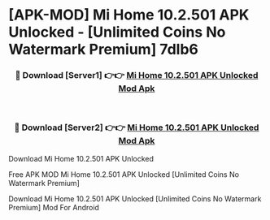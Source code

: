 # [APK-MOD] Mi Home 10.2.501 APK Unlocked - [Unlimited Coins No Watermark Premium] 7dlb6



<div align="center">
<h3>🔴 Download [Server1] 👉👉 <a href="https://momento.my/?title=Mi_Home_10.2.501_APK_Unlocked">Mi Home 10.2.501 APK Unlocked Mod Apk</a></h3><br>

<h3>🔴 Download [Server2] 👉👉 <a href="https://momento.my/?title=Mi_Home_10.2.501_APK_Unlocked">Mi Home 10.2.501 APK Unlocked Mod Apk</a></h3>
</div>



Download Mi Home 10.2.501 APK Unlocked 

Free APK MOD Mi Home 10.2.501 APK Unlocked [Unlimited Coins No Watermark Premium]

Download Mi Home 10.2.501 APK Unlocked [Unlimited Coins No Watermark Premium] Mod For Android
